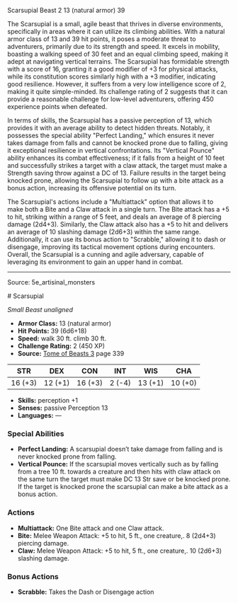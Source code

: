 <MonsterName/>Scarsupial</MonsterName>
<CreatureType/>Beast</CreatureType>
<CR/>2</CR>
<AC/>13 (natural armor)</AC>
<HP/>39</HP>
<summary>The Scarsupial is a small, agile beast that thrives in diverse environments, specifically in areas where it can utilize its climbing abilities. With a natural armor class of 13 and 39 hit points, it poses a moderate threat to adventurers, primarily due to its strength and speed. It excels in mobility, boasting a walking speed of 30 feet and an equal climbing speed, making it adept at navigating vertical terrains. The Scarsupial has formidable strength with a score of 16, granting it a good modifier of +3 for physical attacks, while its constitution scores similarly high with a +3 modifier, indicating good resilience. However, it suffers from a very low intelligence score of 2, making it quite simple-minded. Its challenge rating of 2 suggests that it can provide a reasonable challenge for low-level adventurers, offering 450 experience points when defeated.</summary>

<detail>

In terms of skills, the Scarsupial has a passive perception of 13, which provides it with an average ability to detect hidden threats. Notably, it possesses the special ability "Perfect Landing," which ensures it never takes damage from falls and cannot be knocked prone due to falling, giving it exceptional resilience in vertical confrontations. Its "Vertical Pounce" ability enhances its combat effectiveness; if it falls from a height of 10 feet and successfully strikes a target with a claw attack, the target must make a Strength saving throw against a DC of 13. Failure results in the target being knocked prone, allowing the Scarsupial to follow up with a bite attack as a bonus action, increasing its offensive potential on its turn.

The Scarsupial's actions include a "Multiattack" option that allows it to make both a Bite and a Claw attack in a single turn. The Bite attack has a +5 to hit, striking within a range of 5 feet, and deals an average of 8 piercing damage (2d4+3). Similarly, the Claw attack also has a +5 to hit and delivers an average of 10 slashing damage (2d6+3) within the same range. Additionally, it can use its bonus action to "Scrabble," allowing it to dash or disengage, improving its tactical movement options during encounters. Overall, the Scarsupial is a cunning and agile adversary, capable of leveraging its environment to gain an upper hand in combat.</detail>



---

Source: 5e_artisinal_monsters

<statblock>
# Scarsupial

*Small* *Beast* *unaligned*

- **Armor Class:** 13 (natural armor)
- **Hit Points:** 39 (6d6+18)
- **Speed:** walk 30 ft. climb 30 ft.
- **Challenge Rating:** 2 (450 XP)
- **Source:** [Tome of Beasts 3](https://koboldpress.com/kpstore/product/tome-of-beasts-3-for-5th-edition/) page 339

| STR | DEX | CON | INT | WIS | CHA |
| --- | --- | --- | --- | --- | --- |
| 16 (+3) | 12 (+1) | 16 (+3) | 2 (-4) | 13 (+1) | 10 (+0) |

- **Skills:** perception +1
- **Senses:** passive Perception 13
- **Languages:** —

### Special Abilities

- **Perfect Landing:** A scarsupial doesn’t take damage from falling and is never knocked prone from falling.
- **Vertical Pounce:** If the scarsupial moves vertically such as by falling from a tree 10 ft. towards a creature and then hits with claw attack on the same turn the target must make DC 13 Str save or be knocked prone. If the target is knocked prone the scarsupial can make a bite attack as a bonus action.

### Actions

- **Multiattack:** One Bite attack and one Claw attack.
- **Bite:** Melee Weapon Attack: +5 to hit, 5 ft., one creature,. 8 (2d4+3) piercing damage.
- **Claw:** Melee Weapon Attack: +5 to hit, 5 ft., one creature,. 10 (2d6+3) slashing damage.

### Bonus Actions

- **Scrabble:** Takes the Dash or Disengage action


</statblock>


